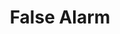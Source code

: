 ---
word: "true"

title: "False Alarm"

categories: ['']

tags: ['False', 'Alarm']

arwords: 'تنبيه خاطئ'

arexps: []

enwords: ['False Alarm']

enexps: []

arlexicons: 'ن'

enlexicons: 'F'

authors: ['Ruqayya Roshdy']

translators: ['X']

citations: 'تطبيقات أساسية في المعالجة الآلية للغة العربية'

sources: 'مركز الملك عبدالله بن عبدالعزيز الدولي لخدمة اللغة العربية'

slug: ""
---
